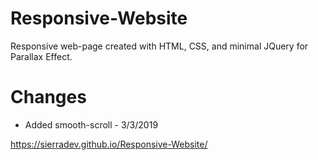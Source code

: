 # Responsive-Website
Responsive web-page created with HTML, CSS, and minimal JQuery for Parallax Effect. 
# Changes
* Added smooth-scroll - 3/3/2019

https://sierradev.github.io/Responsive-Website/

